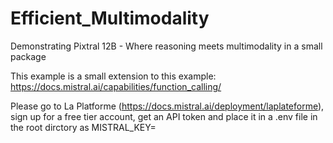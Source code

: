 # Efficient_Multimodality
Demonstrating Pixtral 12B - Where reasoning meets multimodality in a small package

This example is a small extension to this example: https://docs.mistral.ai/capabilities/function_calling/

Please go to La Platforme (https://docs.mistral.ai/deployment/laplateforme), sign up for a free tier account, get an API token and place it in a .env file in the root dirctory as MISTRAL_KEY=<your-mistralai-token>
